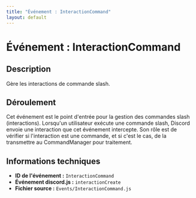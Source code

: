 ```yaml
---
title: "Événement : InteractionCommand"
layout: default
---
```


# Événement : InteractionCommand

## Description

Gère les interactions de commande slash.

## Déroulement

Cet événement est le point d'entrée pour la gestion des commandes slash (interactions). Lorsqu'un utilisateur exécute une commande slash, Discord envoie une interaction que cet événement intercepte. Son rôle est de vérifier si l'interaction est une commande, et si c'est le cas, de la transmettre au CommandManager pour traitement.

## Informations techniques

- **ID de l'événement :** `InteractionCommand`
- **Événement discord.js :** `interactionCreate`
- **Fichier source :** `Events/InteractionCommand.js`
